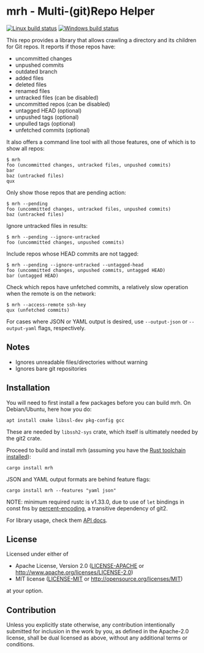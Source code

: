# mrh - Multi-(git)Repo Helper

[![Linux build status](https://travis-ci.org/tshepang/mrh.svg?branch=master)](https://travis-ci.org/tshepang/mrh)
[![Windows build status](https://ci.appveyor.com/api/projects/status/github/tshepang/mrh?svg=true)](https://ci.appveyor.com/project/tshepang/mrh)

This repo provides a library that allows crawling a directory and its
children for Git repos.
It reports if those repos have:

- uncommitted changes
- unpushed commits
- outdated branch
- added files
- deleted files
- renamed files
- untracked files (can be disabled)
- uncommitted repos (can be disabled)
- untagged HEAD (optional)
- unpushed tags (optional)
- unpulled tags (optional)
- unfetched commits (optional)

It also offers a command line tool with all those features,
one of which is to show all repos:

    $ mrh
    foo (uncommitted changes, untracked files, unpushed commits)
    bar
    baz (untracked files)
    qux

Only show those repos that are pending action:

    $ mrh --pending
    foo (uncommitted changes, untracked files, unpushed commits)
    baz (untracked files)

Ignore untracked files in results:

    $ mrh --pending --ignore-untracked
    foo (uncommitted changes, unpushed commits)

Include repos whose HEAD commits are not tagged:

    $ mrh --pending --ignore-untracked --untagged-head
    foo (uncommitted changes, unpushed commits, untagged HEAD)
    bar (untagged HEAD)

Check which repos have unfetched commits,
a relatively slow operation when the remote is on the network:

    $ mrh --access-remote ssh-key
    qux (unfetched commits)

For cases where JSON or YAML output is desired,
use `--output-json` or `--output-yaml` flags, respectively.


## Notes

- Ignores unreadable files/directories without warning
- Ignores bare git repositories


## Installation

You will need to first install a few packages before you can build mrh.
On Debian/Ubuntu, here how you do:

    apt install cmake libssl-dev pkg-config gcc

These are needed by `libssh2-sys` crate,
which itself is ultimately needed by the git2 crate.

Proceed to build and install mrh
(assuming you have the [Rust toolchain installed][install]):

    cargo install mrh

JSON and YAML output formats are behind feature flags:

    cargo install mrh --features "yaml json"

NOTE: minimum required rustc is v1.33.0,
due to use of `let` bindings in const fns by [percent-encoding],
a transitive dependency of git2.

For library usage, check them [API docs][docs].

[percent-encoding]: https://crates.io/crates/percent-encoding
[install]: https://www.rust-lang.org/en-US/install.html
[docs]: https://docs.rs/mrh


## License

Licensed under either of

 * Apache License, Version 2.0
   ([LICENSE-APACHE](LICENSE-APACHE) or http://www.apache.org/licenses/LICENSE-2.0)
 * MIT license
   ([LICENSE-MIT](LICENSE-MIT) or http://opensource.org/licenses/MIT)

at your option.

## Contribution

Unless you explicitly state otherwise, any contribution intentionally submitted
for inclusion in the work by you, as defined in the Apache-2.0 license, shall be
dual licensed as above, without any additional terms or conditions.
